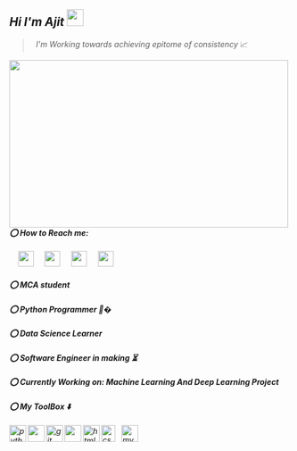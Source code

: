## <em> Hi I'm Ajit </em> <img src="https://raw.githubusercontent.com/MartinHeinz/MartinHeinz/master/wave.gif" width="30px">
><em></em> &nbsp; <em> I'm Working towards achieving epitome of consistency  </em> 📈

<div class="suck">
<img width=500px height=300px align="left" src="https://images.unsplash.com/photo-1527474305487-b87b222841cc?ixid=MnwxMjA3fDB8MHxzZWFyY2h8Mnx8ZGF0YSUyMHNjaWVuY2V8ZW58MHx8MHx8&ixlib=rb-1.2.1&auto=format&fit=crop&w=500&q=60" />
 </div>

#### <em> ⭕ How to Reach me: </em>
&nbsp; &nbsp; [<img height="28" src="https://camo.githubusercontent.com/35b0b8bfbd8840f35607fb56ad0a139047fd5d6e09ceb060c5c6f0a5abd1044c/68747470733a2f2f6564656e742e6769746875622e696f2f537570657254696e7949636f6e732f696d616765732f7376672f747769747465722e737667" />](https://twitter.com/ajitvarpe9)
&nbsp; &nbsp; [<img height="28" src="https://camo.githubusercontent.com/8f245234577766478eaf3ee72b0615e99bb9ef3eaa56e1c37f75692811181d5c/68747470733a2f2f6564656e742e6769746875622e696f2f537570657254696e7949636f6e732f696d616765732f7376672f66616365626f6f6b2e737667" />](https://www.facebook.com/ajitvarpe/)
&nbsp; &nbsp; [<img height="28" src="https://camo.githubusercontent.com/c9dacf0f25a1489fdbc6c0d2b41cda58b77fa210a13a886d6f99e027adfbd358/68747470733a2f2f6564656e742e6769746875622e696f2f537570657254696e7949636f6e732f696d616765732f7376672f696e7374616772616d2e737667" />](https://www.instagram.com/ajitvarpe8652/)
&nbsp; &nbsp; [<img height="28" src="https://camo.githubusercontent.com/c8a9c5b414cd812ad6a97a46c29af67239ddaeae08c41724ff7d945fb4c047e5/68747470733a2f2f6564656e742e6769746875622e696f2f537570657254696e7949636f6e732f696d616765732f7376672f6c696e6b6564696e2e737667" />](https://www.linkedin.com/in/ajit-varpe-95b575179/)
#### <em> ⭕ MCA student </em>
#### <em> ⭕ Python Programmer 🐍� </em>
#### <em> ⭕ Data Science Learner</em>
#### <em> ⭕ Software Engineer in making ⏳ </em>
#### <em> ⭕ Currently Working on: Machine Learning And Deep Learning Project</em> 
#### <em> ⭕ My ToolBox ⬇️
&nbsp; <img align="left" src="https://cdn3.iconfinder.com/data/icons/logos-and-brands-adobe/512/267_Python-512.png" alt="python" width="30" height="30"/> 
 <img align="left" src="https://img.icons8.com/windows/32/26e07f/django.png" width="30" height="30"/>
<img align="left" src="https://www.vectorlogo.zone/logos/git-scm/git-scm-icon.svg" alt="git" width="30" height="30"/>
<img align="left" src="https://img.icons8.com/color/48/26e07f/pycharm.png" width="30" height="30"/>
<img align="left" src="https://upload.wikimedia.org/wikipedia/commons/thumb/6/61/HTML5_logo_and_wordmark.svg/512px-HTML5_logo_and_wordmark.svg.png" alt="html5" width="30" height="30"/>
<img align="left" src="https://upload.wikimedia.org/wikipedia/commons/thumb/d/d5/CSS3_logo_and_wordmark.svg/1200px-CSS3_logo_and_wordmark.svg.png" alt="css3" width="25" height="30"/> 
<img src="https://i.pinimg.com/originals/50/f1/58/50f1582a95bdac10f1c3fa295c8b947b.png" alt="mysql" width="30" height="30"/>
